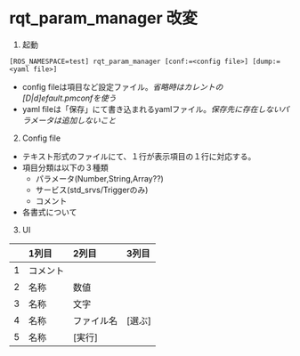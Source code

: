# rqt_param_manager 改変

1. 起動
~~~
[ROS_NAMESPACE=test] rqt_param_manager [conf:=<config file>] [dump:=<yaml file>]
~~~
- config fileは項目など設定ファイル。*省略時はカレントの[D|d]efault.pmconfを使う*
- yaml fileは「保存」にて書き込まれるyamlファイル。*保存先に存在しないパラメータは追加しないこと*

2. Config file
- テキスト形式のファイルにて、１行が表示項目の１行に対応する。
- 項目分類は以下の３種類
  - パラメータ(Number,String,Array??)
  - サービス(std_srvs/Triggerのみ)
  - コメント
- 各書式について

3. UI

||1列目|2列目|3列目|
|:----|:----|:----|:----|
|1|コメント|
|2|名称|数値||
|3|名称|文字||
|4|名称|ファイル名|[選ぶ]|
|5|名称|[実行]||
